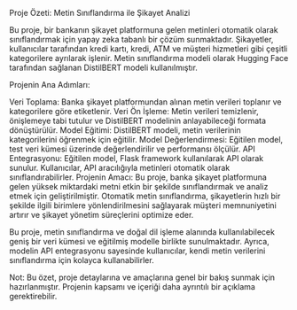 Proje Özeti: Metin Sınıflandırma ile Şikayet Analizi

Bu proje, bir bankanın şikayet platformuna gelen metinleri otomatik olarak sınıflandırmak için yapay zeka tabanlı bir çözüm sunmaktadır. Şikayetler, kullanıcılar tarafından kredi kartı, kredi, ATM ve müşteri hizmetleri gibi çeşitli kategorilere ayrılarak işlenir. Metin sınıflandırma modeli olarak Hugging Face tarafından sağlanan DistilBERT modeli kullanılmıştır.

Projenin Ana Adımları:

Veri Toplama: Banka şikayet platformundan alınan metin verileri toplanır ve kategorilere göre etiketlenir.
Veri Ön İşleme: Metin verileri temizlenir, önişlemeye tabi tutulur ve DistilBERT modelinin anlayabileceği formata dönüştürülür.
Model Eğitimi: DistilBERT modeli, metin verilerinin kategorilerini öğrenmek için eğitilir.
Model Değerlendirmesi: Eğitilen model, test veri kümesi üzerinde değerlendirilir ve performansı ölçülür.
API Entegrasyonu: Eğitilen model, Flask framework kullanılarak API olarak sunulur. Kullanıcılar, API aracılığıyla metinleri otomatik olarak sınıflandırabilirler.
Projenin Amacı:
Bu proje, banka şikayet platformuna gelen yüksek miktardaki metni etkin bir şekilde sınıflandırmak ve analiz etmek için geliştirilmiştir. Otomatik metin sınıflandırma, şikayetlerin hızlı bir şekilde ilgili birimlere yönlendirilmesini sağlayarak müşteri memnuniyetini artırır ve şikayet yönetim süreçlerini optimize eder.

Bu proje, metin sınıflandırma ve doğal dil işleme alanında kullanılabilecek geniş bir veri kümesi ve eğitilmiş modelle birlikte sunulmaktadır. Ayrıca, modelin API entegrasyonu sayesinde kullanıcılar, kendi metin verilerini sınıflandırma için kolayca kullanabilirler.

Not: Bu özet, proje detaylarına ve amaçlarına genel bir bakış sunmak için hazırlanmıştır. Projenin kapsamı ve içeriği daha ayrıntılı bir açıklama gerektirebilir.